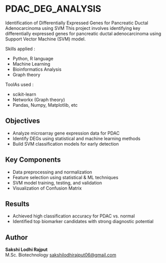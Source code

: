 # PDAC_DEG_ANALYSIS
Identification of Differentially Expressed Genes for Pancreatic Ductal Adenocarcinoma using SVM
This project involves identifying key differentially expressed genes for pancreatic ductal adenocarcinoma using Support Vector Machine (SVM) model.

Skills applied :
- Python, R language
- Machine Learning
- Bioinformatics Analysis
- Graph theory

ToolAs used : 
- scikit-learn
- Networkx (Graph theory)
- Pandas, Numpy, Matplotlib, etc

## Objectives
- Analyze microarray gene expression data for PDAC
- Identify DEGs using statistical and machine learning methods
- Build SVM classification models for early detection

## Key Components
- Data preprocessing and normalization
- Feature selection using statistical & ML techniques
- SVM model training, testing, and validation
- Visualization of Confusion Matrix

## Results
- Achieved high classification accuracy for PDAC vs. normal
- Identified top biomarker candidates with strong diagnostic potential

## Author
**Sakshi Lodhi Rajput**  
M.Sc. Biotechnology
sakshilodhirajput06@gmail.com
